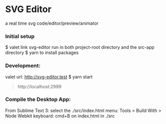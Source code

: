 # SVG Editor
a real time svg code/editor/preview/animator

### Initial setup
$ valet link svg-editor
run in both project-root directory and the src-app directory
$ yarn
to install packages

### Development:
valet url: http://svg-editor.test
$ yarn start
> http://localhost:2999

### Compile the Desktop App:
From Sublime Text 3:
select the ./src/index.html
menu: Tools > Build With > Node Webkit
keyboard: cmd+B on index.html in ./src